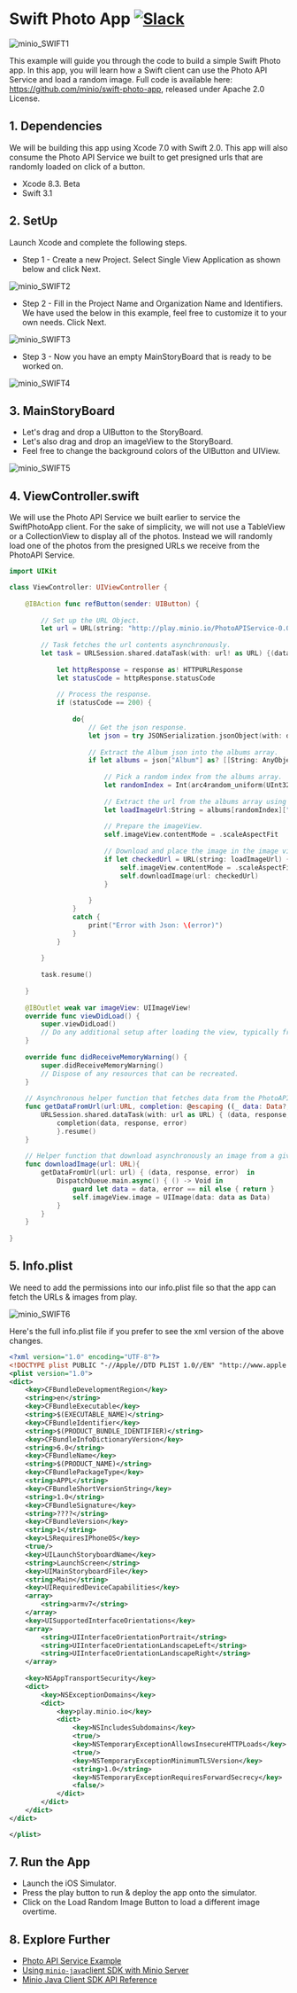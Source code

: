 # Swift Photo App [![Slack](https://slack.minio.io/slack?type=svg)](https://slack.minio.io)

![minio_SWIFT1](https://github.com/minio/swift-photo-app/blob/master/docs/screenshots/minio-SWIFT1.jpg?raw=true)

This example will guide you through the code to build a simple Swift Photo app. In this app, you will learn how a Swift client can use the Photo API Service and load a random image. Full code is available here: https://github.com/minio/swift-photo-app, released under Apache 2.0 License.

##  1. Dependencies

We will be building this app using Xcode 7.0 with Swift 2.0. This app will also consume the Photo API Service we built to get presigned urls that are randomly loaded on click of a button.

* Xcode 8.3. Beta
* Swift 3.1

## 2. SetUp  

Launch Xcode and complete the following steps.

 * Step 1 - Create a new Project. Select Single View Application as shown below and click Next. 


![minio_SWIFT2](docs/screenshots/projectTemplate1.01.png?raw=true)


 * Step 2 - Fill in the Project Name and Organization Name and Identifiers. We have used the below in this example, feel free to customize it to your own needs. Click Next. 


![minio_SWIFT3](https://github.com/minio/swift-photo-app/blob/master/docs/screenshots/minio-SWIFT3.jpg?raw=true)


 * Step 3 -  Now you have an empty MainStoryBoard that is ready to be worked on.

![minio_SWIFT4](docs/screenshots/storyBoard1.01.png?raw=true)


## 3. MainStoryBoard  
 
 * Let's drag and drop a UIButton to the StoryBoard.
 * Let's also drag and drop an imageView to the StoryBoard.
 * Feel free to change the background colors of the UIButton and UIView.

![minio_SWIFT5](https://github.com/minio/swift-photo-app/blob/master/docs/screenshots/minio-SWIFT5.jpg?raw=true)

 
## 4. ViewController.swift 

We will use the Photo API Service we built earlier to service the SwiftPhotoApp client. For the sake of simplicity, we will not use a TableView or a CollectionView to display all of the photos. Instead we will randomly load one of the photos from the presigned URLs we receive from the PhotoAPI Service.

```swift
import UIKit

class ViewController: UIViewController {
    
    @IBAction func refButton(sender: UIButton) {
        
        // Set up the URL Object.
        let url = URL(string: "http://play.minio.io/PhotoAPIService-0.0.1-SNAPSHOT/minio/photoservice/list")
        
        // Task fetches the url contents asynchronously.
        let task = URLSession.shared.dataTask(with: url! as URL) {(data, response, error) in
            
            let httpResponse = response as! HTTPURLResponse
            let statusCode = httpResponse.statusCode
            
            // Process the response.
            if (statusCode == 200) {
                
                do{
                    // Get the json response.
                    let json = try JSONSerialization.jsonObject(with: data!, options:.allowFragments) as! [String:AnyObject]
                    
                    // Extract the Album json into the albums array.
                    if let albums = json["Album"] as? [[String: AnyObject]]{
                        
                        // Pick a random index from the albums array.
                        let randomIndex = Int(arc4random_uniform(UInt32(albums.count)))
                        
                        // Extract the url from the albums array using this random index we generated.
                        let loadImageUrl:String = albums[randomIndex]["url"]  as! String
                        
                        // Prepare the imageView.
                        self.imageView.contentMode = .scaleAspectFit
                        
                        // Download and place the image in the image view with a helper function.
                        if let checkedUrl = URL(string: loadImageUrl) {
                            self.imageView.contentMode = .scaleAspectFit
                            self.downloadImage(url: checkedUrl)
                        }
                        
                    }
                }
                catch {
                    print("Error with Json: \(error)")
                }
            }
            
        }
        
        task.resume()
        
    }
    
    @IBOutlet weak var imageView: UIImageView!
    override func viewDidLoad() {
        super.viewDidLoad()
        // Do any additional setup after loading the view, typically from a nib.
    }
    
    override func didReceiveMemoryWarning() {
        super.didReceiveMemoryWarning()
        // Dispose of any resources that can be recreated.
    }
    
    // Asynchronous helper function that fetches data from the PhotoAPIService.
    func getDataFromUrl(url:URL, completion: @escaping ((_ data: Data?, _ response: URLResponse?, _ error: Error? ) -> Void)) {
        URLSession.shared.dataTask(with: url as URL) { (data, response, error) in
            completion(data, response, error)
            }.resume()
    }
    
    // Helper function that download asynchronously an image from a given url.
    func downloadImage(url: URL){
        getDataFromUrl(url: url) { (data, response, error)  in
            DispatchQueue.main.async() { () -> Void in
                guard let data = data, error == nil else { return }
                self.imageView.image = UIImage(data: data as Data)
            }
        }
    }
    
}
```

## 5. Info.plist

We need to add the permissions into our info.plist file so that the app can fetch the URLs & images from play.

![minio_SWIFT6](docs/screenshots/infoplst1.01.png?raw=true)


Here's the full info.plist file  if you prefer to see the xml version of the above changes.

```xml
<?xml version="1.0" encoding="UTF-8"?>
<!DOCTYPE plist PUBLIC "-//Apple//DTD PLIST 1.0//EN" "http://www.apple.com/DTDs/PropertyList-1.0.dtd">
<plist version="1.0">
<dict>
	<key>CFBundleDevelopmentRegion</key>
	<string>en</string>
	<key>CFBundleExecutable</key>
	<string>$(EXECUTABLE_NAME)</string>
	<key>CFBundleIdentifier</key>
	<string>$(PRODUCT_BUNDLE_IDENTIFIER)</string>
	<key>CFBundleInfoDictionaryVersion</key>
	<string>6.0</string>
	<key>CFBundleName</key>
	<string>$(PRODUCT_NAME)</string>
	<key>CFBundlePackageType</key>
	<string>APPL</string>
	<key>CFBundleShortVersionString</key>
	<string>1.0</string>
	<key>CFBundleSignature</key>
	<string>????</string>
	<key>CFBundleVersion</key>
	<string>1</string>
	<key>LSRequiresIPhoneOS</key>
	<true/>
	<key>UILaunchStoryboardName</key>
	<string>LaunchScreen</string>
	<key>UIMainStoryboardFile</key>
	<string>Main</string>
	<key>UIRequiredDeviceCapabilities</key>
	<array>
		<string>armv7</string>
	</array>
	<key>UISupportedInterfaceOrientations</key>
	<array>
		<string>UIInterfaceOrientationPortrait</string>
		<string>UIInterfaceOrientationLandscapeLeft</string>
		<string>UIInterfaceOrientationLandscapeRight</string>
	</array>
    
    <key>NSAppTransportSecurity</key>
    <dict>
        <key>NSExceptionDomains</key>
        <dict>
            <key>play.minio.io</key>
            <dict>
                <key>NSIncludesSubdomains</key>
                <true/>
                <key>NSTemporaryExceptionAllowsInsecureHTTPLoads</key>
                <true/>
                <key>NSTemporaryExceptionMinimumTLSVersion</key>
                <string>1.0</string>
                <key>NSTemporaryExceptionRequiresForwardSecrecy</key>
                <false/>
            </dict>
        </dict>
    </dict>
</dict>

</plist>
```

## 7. Run the App

* Launch the iOS Simulator. 
* Press the play button to run & deploy the app onto the simulator. 
* Click on the Load Random Image Button to load a different image overtime.

## 8. Explore Further

- [Photo API Service Example](https://docs.minio.io/docs/java-photo-api-service)
- [Using `minio-java`client SDK with Minio Server](https://docs.minio.io/docs/java-client-quickstart-guide) 
- [Minio Java Client SDK API Reference](https://docs.minio.io/docs/java-client-api-reference)

